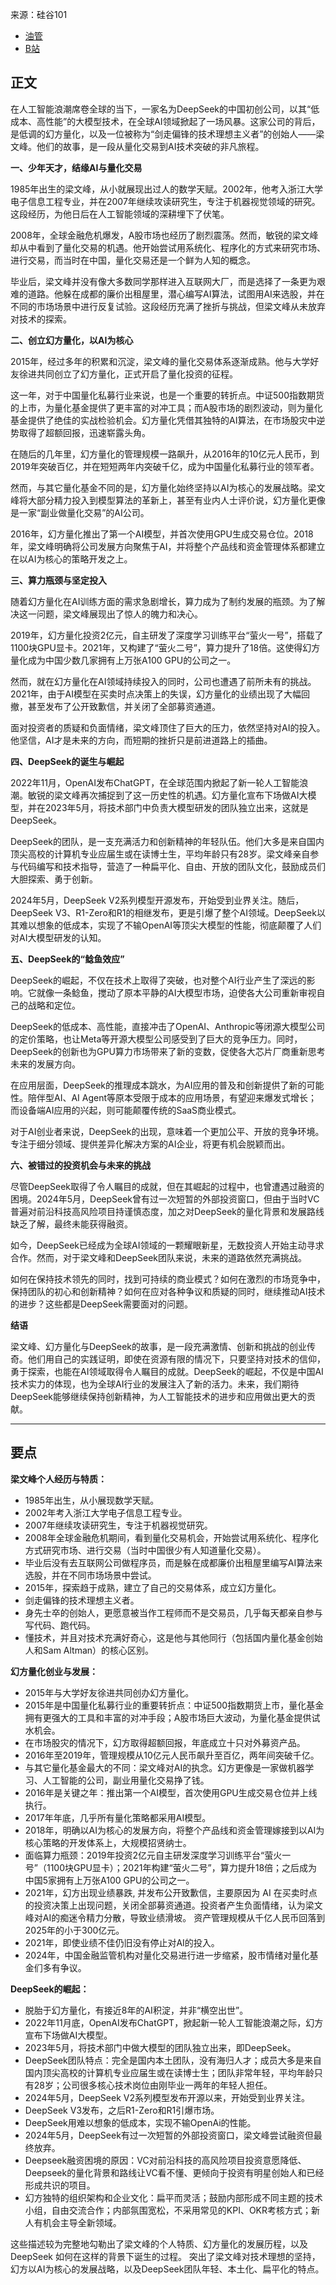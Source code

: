 
来源：硅谷101
- [油管](https://www.youtube.com/watch?v=b_OpjUz7zN8&list=WL)
- [B站](https://www.bilibili.com/video/BV17fNeeFEwZ/?spm_id_from=333.337.search-card.all.click&vd_source=21d5c0d62cc18856d1c7f9cbb0935230)

## 正文

在人工智能浪潮席卷全球的当下，一家名为DeepSeek的中国初创公司，以其“低成本、高性能”的大模型技术，在全球AI领域掀起了一场风暴。这家公司的背后，是低调的幻方量化，以及一位被称为“剑走偏锋的技术理想主义者”的创始人——梁文峰。他们的故事，是一段从量化交易到AI技术突破的非凡旅程。

**一、少年天才，结缘AI与量化交易**

1985年出生的梁文峰，从小就展现出过人的数学天赋。2002年，他考入浙江大学电子信息工程专业，并在2007年继续攻读研究生，专注于机器视觉领域的研究。这段经历，为他日后在人工智能领域的深耕埋下了伏笔。

2008年，全球金融危机爆发，A股市场也经历了剧烈震荡。然而，敏锐的梁文峰却从中看到了量化交易的机遇。他开始尝试用系统化、程序化的方式来研究市场、进行交易，而当时在中国，量化交易还是一个鲜为人知的概念。

毕业后，梁文峰并没有像大多数同学那样进入互联网大厂，而是选择了一条更为艰难的道路。他躲在成都的廉价出租屋里，潜心编写AI算法，试图用AI来选股，并在不同的市场场景中进行反复试验。这段经历充满了挫折与挑战，但梁文峰从未放弃对技术的探索。

**二、创立幻方量化，以AI为核心**

2015年，经过多年的积累和沉淀，梁文峰的量化交易体系逐渐成熟。他与大学好友徐进共同创立了幻方量化，正式开启了量化投资的征程。

这一年，对于中国量化私募行业来说，也是一个重要的转折点。中证500指数期货的上市，为量化基金提供了更丰富的对冲工具；而A股市场的剧烈波动，则为量化基金提供了绝佳的实战检验机会。幻方量化凭借其独特的AI算法，在市场股灾中逆势取得了超额回报，迅速崭露头角。

在随后的几年里，幻方量化的管理规模一路飙升，从2016年的10亿元人民币，到2019年突破百亿，并在短短两年内突破千亿，成为中国量化私募行业的领军者。

然而，与其它量化基金不同的是，幻方量化始终坚持以AI为核心的发展战略。梁文峰将大部分精力投入到模型算法的革新上，甚至有业内人士评价说，幻方量化更像是一家“副业做量化交易”的AI公司。

2016年，幻方量化推出了第一个AI模型，并首次使用GPU生成交易仓位。2018年，梁文峰明确将公司发展方向聚焦于AI，并将整个产品线和资金管理体系都建立在以AI为核心的策略开发之上。

**三、算力瓶颈与坚定投入**

随着幻方量化在AI训练方面的需求急剧增长，算力成为了制约发展的瓶颈。为了解决这一问题，梁文峰展现出了惊人的魄力和决心。

2019年，幻方量化投资2亿元，自主研发了深度学习训练平台“萤火一号”，搭载了1100块GPU显卡。2021年，又构建了“萤火二号”，算力提升了18倍。这使得幻方量化成为中国少数几家拥有上万张A100 GPU的公司之一。

然而，就在幻方量化在AI领域持续投入的同时，公司也遭遇了前所未有的挑战。2021年，由于AI模型在买卖时点决策上的失误，幻方量化的业绩出现了大幅回撤，甚至发布了公开致歉信，并关闭了全部募资通道。

面对投资者的质疑和负面情绪，梁文峰顶住了巨大的压力，依然坚持对AI的投入。他坚信，AI才是未来的方向，而短期的挫折只是前进道路上的插曲。

**四、DeepSeek的诞生与崛起**

2022年11月，OpenAI发布ChatGPT，在全球范围内掀起了新一轮人工智能浪潮。敏锐的梁文峰再次捕捉到了这一历史性的机遇。幻方量化宣布下场做AI大模型，并在2023年5月，将技术部门中负责大模型研发的团队独立出来，这就是DeepSeek。

DeepSeek的团队，是一支充满活力和创新精神的年轻队伍。他们大多是来自国内顶尖高校的计算机专业应届生或在读博士生，平均年龄只有28岁。梁文峰亲自参与代码编写和技术指导，营造了一种扁平化、自由、开放的团队文化，鼓励成员们大胆探索、勇于创新。

2024年5月，DeepSeek V2系列模型开源发布，开始受到业界关注。随后，DeepSeek V3、R1-Zero和R1的相继发布，更是引爆了整个AI领域。DeepSeek以其难以想象的低成本，实现了不输OpenAI等顶尖大模型的性能，彻底颠覆了人们对AI大模型研发的认知。

**五、DeepSeek的“鲶鱼效应”**

DeepSeek的崛起，不仅在技术上取得了突破，也对整个AI行业产生了深远的影响。它就像一条鲶鱼，搅动了原本平静的AI大模型市场，迫使各大公司重新审视自己的战略和定位。

DeepSeek的低成本、高性能，直接冲击了OpenAI、Anthropic等闭源大模型公司的定价策略，也让Meta等开源大模型公司感受到了巨大的竞争压力。同时，DeepSeek的创新也为GPU算力市场带来了新的变数，促使各大芯片厂商重新思考未来的发展方向。

在应用层面，DeepSeek的推理成本跳水，为AI应用的普及和创新提供了新的可能性。陪伴型AI、AI Agent等原本受限于成本的应用场景，有望迎来爆发式增长；而设备端AI应用的兴起，则可能颠覆传统的SaaS商业模式。

对于AI创业者来说，DeepSeek的出现，意味着一个更加公平、开放的竞争环境。专注于细分领域、提供差异化解决方案的AI企业，将更有机会脱颖而出。

**六、被错过的投资机会与未来的挑战**

尽管DeepSeek取得了令人瞩目的成就，但在其崛起的过程中，也曾遭遇过融资的困境。2024年5月，DeepSeek曾有过一次短暂的外部投资窗口，但由于当时VC普遍对前沿科技高风险项目持谨慎态度，加之对DeepSeek的量化背景和发展路线缺乏了解，最终未能获得融资。

如今，DeepSeek已经成为全球AI领域的一颗耀眼新星，无数投资人开始主动寻求合作。然而，对于梁文峰和DeepSeek团队来说，未来的道路依然充满挑战。

如何在保持技术领先的同时，找到可持续的商业模式？如何在激烈的市场竞争中，保持团队的初心和创新精神？如何在应对各种争议和质疑的同时，继续推动AI技术的进步？这些都是DeepSeek需要面对的问题。

**结语**

梁文峰、幻方量化与DeepSeek的故事，是一段充满激情、创新和挑战的创业传奇。他们用自己的实践证明，即使在资源有限的情况下，只要坚持对技术的信仰，勇于探索，也能在AI领域取得令人瞩目的成就。DeepSeek的崛起，不仅是中国AI技术实力的体现，也为全球AI行业的发展注入了新的活力。未来，我们期待DeepSeek能够继续保持创新精神，为人工智能技术的进步和应用做出更大的贡献。


---

## 要点

**梁文峰个人经历与特质：**

-   1985年出生，从小展现数学天赋。
-   2002年考入浙江大学电子信息工程专业。
-   2007年继续攻读研究生，专注于机器视觉研究。
-   2008年全球金融危机期间，看到量化交易机会，开始尝试用系统化、程序化方式研究市场、进行交易（当时中国很少有人知道量化交易）。
-   毕业后没有去互联网公司做程序员，而是躲在成都廉价出租屋里编写AI算法来选股，并在不同市场场景中尝试。
-   2015年，探索趋于成熟，建立了自己的交易体系，成立幻方量化。
-   剑走偏锋的技术理想主义者。
-   身先士卒的创始人，更愿意被当作工程师而不是交易员，几乎每天都亲自参与写代码、跑代码。
-   懂技术，并且对技术充满好奇心，这是他与其他同行（包括国内量化基金创始人和Sam Altman）的核心区别。

**幻方量化创业与发展：**

-   2015年与大学好友徐进共同创办幻方量化。
-   2015年是中国量化私募行业的重要转折点：中证500指数期货上市，量化基金拥有更强大的工具和丰富的对冲手段；A股市场巨大波动，为量化基金提供试水机会。
-   在市场股灾的情况下，幻方取得超额回报，年底成立十只对外募资产品。
-   2016年至2019年，管理规模从10亿元人民币飙升至百亿，两年间突破千亿。
-   与其它量化基金最大的不同：梁文峰对AI的执念。幻方更像是一家做机器学习、人工智能的公司，副业用量化交易挣了钱。
-   2016年是关键之年：推出第一个AI模型，首次使用GPU生成交易仓位并上线执行。
-   2017年年底，几乎所有量化策略都采用AI模型。
-   2018年，明确以AI为核心的发展方向，将整个产品线和资金管理嫁接到以AI为核心策略的开发体系上，大规模招贤纳士。
-   面临算力瓶颈：2019年投资2亿元自主研发深度学习训练平台“萤火一号”（1100块GPU显卡）；2021年构建“萤火二号”，算力提升18倍；之后成为中国5家拥有上万张A100 GPU的公司之一。
-   2021年，幻方出现业绩暴跌, 并发布公开致歉信，主要原因为 AI 在买卖时点的投资决策上出现问题，关闭全部募资通道。投资者产生负面情绪，认为梁文峰对AI的痴迷令精力分散，导致业绩滑坡。 资产管理规模从千亿人民币回落到2025年的小于300亿元。
-   2021年，即使业绩不佳仍旧没有停止对AI的投入。
-   2024年，中国金融监管机构对量化交易进行进一步缩紧，股市情绪对量化基金们多有争议。

**DeepSeek的崛起：**

-   脱胎于幻方量化，有接近8年的AI积淀，并非“横空出世”。
-   2022年11月底，OpenAI发布ChatGPT，掀起新一轮人工智能浪潮之际，幻方宣布下场做AI大模型。
-   2023年5月，将技术部门中做大模型的团队独立出来，即DeepSeek。
-   DeepSeek团队特点：完全是国内本土团队，没有海归人才；成员大多是来自国内顶尖高校的计算机专业应届生或在读博士生；团队非常年轻，平均年龄只有28岁；公司很多核心技术岗位由刚毕业一两年的年轻人担任。
-   2024年5月，DeepSeek V2系列模型发布开源以来，开始受到业界关注。
-   DeepSeek V3发布，之后R1-Zero和R1引爆市场。
-   DeepSeek用难以想象的低成本，实现不输OpenAi的性能。
-   2024年5月，DeepSeek有过一次短暂的外部投资窗口，梁文峰尝试融资但最终放弃。
-   Deepseek融资困境的原因：VC对前沿科技的高风险项目投资意愿降低、Deepseek的量化背景和路线让VC看不懂、更倾向于投资有明星创始人和已经形成共识的项目。
-   幻方独特的组织架构和企业文化：扁平而灵活；鼓励内部形成不同主题的技术小组，自由交流合作；内部氛围宽松，不采用常见的KPI、OKR考核方式；新人有机会主导全新领域。

这些描述较为完整地勾勒出了梁文峰的个人特质、幻方量化的发展历程，以及 DeepSeek 如何在这样的背景下诞生的过程。 突出了梁文峰对技术理想的坚持，幻方以AI为核心的发展战略，以及DeepSeek团队年轻、本土化、扁平化的特点。

